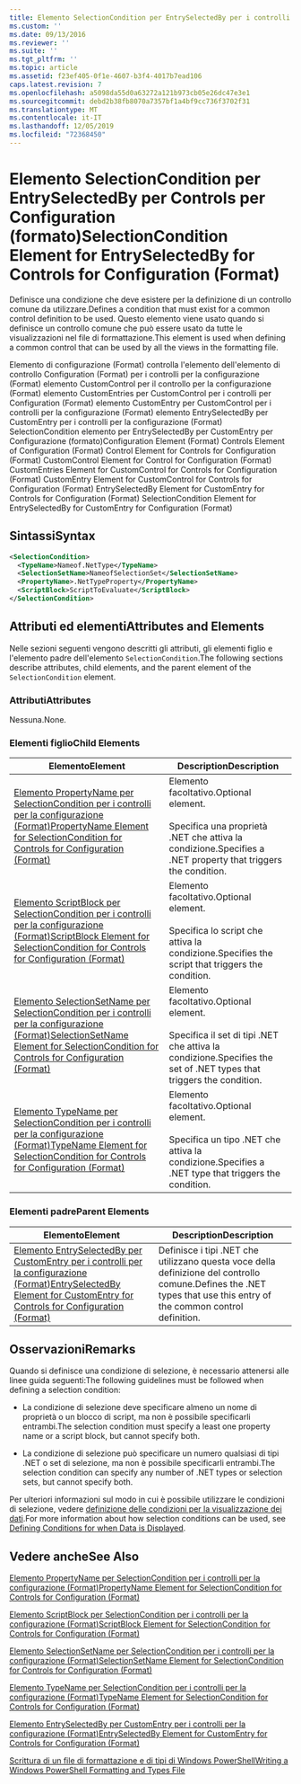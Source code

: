 ```yaml
---
title: Elemento SelectionCondition per EntrySelectedBy per i controlli per la configurazione (Format) | Microsoft Docs
ms.custom: ''
ms.date: 09/13/2016
ms.reviewer: ''
ms.suite: ''
ms.tgt_pltfrm: ''
ms.topic: article
ms.assetid: f23ef405-0f1e-4607-b3f4-4017b7ead106
caps.latest.revision: 7
ms.openlocfilehash: a5098da55d0a63272a121b973cb05e26dc47e3e1
ms.sourcegitcommit: debd2b38fb8070a7357bf1a4bf9cc736f3702f31
ms.translationtype: MT
ms.contentlocale: it-IT
ms.lasthandoff: 12/05/2019
ms.locfileid: "72368450"
---
```

# <a name="selectioncondition-element-for-entryselectedby-for-controls-for-configuration-format"></a><span data-ttu-id="0c669-102">Elemento SelectionCondition per EntrySelectedBy per Controls per Configuration (formato)</span><span class="sxs-lookup"><span data-stu-id="0c669-102">SelectionCondition Element for EntrySelectedBy for Controls for Configuration (Format)</span></span>

<span data-ttu-id="0c669-103">Definisce una condizione che deve esistere per la definizione di un controllo comune da utilizzare.</span><span class="sxs-lookup"><span data-stu-id="0c669-103">Defines a condition that must exist for a common control definition to be used.</span></span> <span data-ttu-id="0c669-104">Questo elemento viene usato quando si definisce un controllo comune che può essere usato da tutte le visualizzazioni nel file di formattazione.</span><span class="sxs-lookup"><span data-stu-id="0c669-104">This element is used when defining a common control that can be used by all the views in the formatting file.</span></span>

<span data-ttu-id="0c669-105">Elemento di configurazione (Format) controlla l'elemento dell'elemento di controllo Configuration (Format) per i controlli per la configurazione (Format) elemento CustomControl per il controllo per la configurazione (Format) elemento CustomEntries per CustomControl per i controlli per Configuration (Format) elemento CustomEntry per CustomControl per i controlli per la configurazione (Format) elemento EntrySelectedBy per CustomEntry per i controlli per la configurazione (Format) SelectionCondition elemento per EntrySelectedBy per CustomEntry per Configurazione (formato)</span><span class="sxs-lookup"><span data-stu-id="0c669-105">Configuration Element (Format) Controls Element of Configuration (Format) Control Element for Controls for Configuration (Format) CustomControl Element for Control for Configuration (Format) CustomEntries Element for CustomControl for Controls for Configuration (Format) CustomEntry Element for CustomControl for Controls for Configuration (Format) EntrySelectedBy Element for CustomEntry for Controls for Configuration (Format) SelectionCondition Element for EntrySelectedBy for CustomEntry for Configuration (Format)</span></span>

## <a name="syntax"></a><span data-ttu-id="0c669-106">Sintassi</span><span class="sxs-lookup"><span data-stu-id="0c669-106">Syntax</span></span>

```xml
<SelectionCondition>
  <TypeName>Nameof.NetType</TypeName>
  <SelectionSetName>NameofSelectionSet</SelectionSetName>
  <PropertyName>.NetTypeProperty</PropertyName>
  <ScriptBlock>ScriptToEvaluate</ScriptBlock>
</SelectionCondition>
```

## <a name="attributes-and-elements"></a><span data-ttu-id="0c669-107">Attributi ed elementi</span><span class="sxs-lookup"><span data-stu-id="0c669-107">Attributes and Elements</span></span>

<span data-ttu-id="0c669-108">Nelle sezioni seguenti vengono descritti gli attributi, gli elementi figlio e l'elemento padre dell'elemento `SelectionCondition`.</span><span class="sxs-lookup"><span data-stu-id="0c669-108">The following sections describe attributes, child elements, and the parent element of the `SelectionCondition` element.</span></span>

### <a name="attributes"></a><span data-ttu-id="0c669-109">Attributi</span><span class="sxs-lookup"><span data-stu-id="0c669-109">Attributes</span></span>

<span data-ttu-id="0c669-110">Nessuna.</span><span class="sxs-lookup"><span data-stu-id="0c669-110">None.</span></span>

### <a name="child-elements"></a><span data-ttu-id="0c669-111">Elementi figlio</span><span class="sxs-lookup"><span data-stu-id="0c669-111">Child Elements</span></span>

|<span data-ttu-id="0c669-112">Elemento</span><span class="sxs-lookup"><span data-stu-id="0c669-112">Element</span></span>|<span data-ttu-id="0c669-113">Description</span><span class="sxs-lookup"><span data-stu-id="0c669-113">Description</span></span>|
|-------------|-----------------|
|[<span data-ttu-id="0c669-114">Elemento PropertyName per SelectionCondition per i controlli per la configurazione (Format)</span><span class="sxs-lookup"><span data-stu-id="0c669-114">PropertyName Element for SelectionCondition for Controls for Configuration (Format)</span></span>](./propertyname-element-for-selectioncondition-for-controls-for-configuration-format.md)|<span data-ttu-id="0c669-115">Elemento facoltativo.</span><span class="sxs-lookup"><span data-stu-id="0c669-115">Optional element.</span></span><br /><br /> <span data-ttu-id="0c669-116">Specifica una proprietà .NET che attiva la condizione.</span><span class="sxs-lookup"><span data-stu-id="0c669-116">Specifies a .NET property that triggers the condition.</span></span>|
|[<span data-ttu-id="0c669-117">Elemento ScriptBlock per SelectionCondition per i controlli per la configurazione (Format)</span><span class="sxs-lookup"><span data-stu-id="0c669-117">ScriptBlock Element for SelectionCondition for Controls for Configuration (Format)</span></span>](./scriptblock-element-for-selectioncondition-for-controls-for-configuration-format.md)|<span data-ttu-id="0c669-118">Elemento facoltativo.</span><span class="sxs-lookup"><span data-stu-id="0c669-118">Optional element.</span></span><br /><br /> <span data-ttu-id="0c669-119">Specifica lo script che attiva la condizione.</span><span class="sxs-lookup"><span data-stu-id="0c669-119">Specifies the script that triggers the condition.</span></span>|
|[<span data-ttu-id="0c669-120">Elemento SelectionSetName per SelectionCondition per i controlli per la configurazione (Format)</span><span class="sxs-lookup"><span data-stu-id="0c669-120">SelectionSetName Element for SelectionCondition for Controls for Configuration (Format)</span></span>](./selectionsetname-element-for-selectioncondition-for-controls-for-configuration-format.md)|<span data-ttu-id="0c669-121">Elemento facoltativo.</span><span class="sxs-lookup"><span data-stu-id="0c669-121">Optional element.</span></span><br /><br /> <span data-ttu-id="0c669-122">Specifica il set di tipi .NET che attiva la condizione.</span><span class="sxs-lookup"><span data-stu-id="0c669-122">Specifies the set of .NET types that triggers the condition.</span></span>|
|[<span data-ttu-id="0c669-123">Elemento TypeName per SelectionCondition per i controlli per la configurazione (Format)</span><span class="sxs-lookup"><span data-stu-id="0c669-123">TypeName Element for SelectionCondition for Controls for Configuration (Format)</span></span>](./typename-element-for-selectioncondition-for-controls-for-configuration-format.md)|<span data-ttu-id="0c669-124">Elemento facoltativo.</span><span class="sxs-lookup"><span data-stu-id="0c669-124">Optional element.</span></span><br /><br /> <span data-ttu-id="0c669-125">Specifica un tipo .NET che attiva la condizione.</span><span class="sxs-lookup"><span data-stu-id="0c669-125">Specifies a .NET type that triggers the condition.</span></span>|

### <a name="parent-elements"></a><span data-ttu-id="0c669-126">Elementi padre</span><span class="sxs-lookup"><span data-stu-id="0c669-126">Parent Elements</span></span>

|<span data-ttu-id="0c669-127">Elemento</span><span class="sxs-lookup"><span data-stu-id="0c669-127">Element</span></span>|<span data-ttu-id="0c669-128">Description</span><span class="sxs-lookup"><span data-stu-id="0c669-128">Description</span></span>|
|-------------|-----------------|
|[<span data-ttu-id="0c669-129">Elemento EntrySelectedBy per CustomEntry per i controlli per la configurazione (Format)</span><span class="sxs-lookup"><span data-stu-id="0c669-129">EntrySelectedBy Element for CustomEntry for Controls for Configuration (Format)</span></span>](./entryselectedby-element-for-customentry-for-controls-for-configuration-format.md)|<span data-ttu-id="0c669-130">Definisce i tipi .NET che utilizzano questa voce della definizione del controllo comune.</span><span class="sxs-lookup"><span data-stu-id="0c669-130">Defines the .NET types that use this entry of the common control definition.</span></span>|

## <a name="remarks"></a><span data-ttu-id="0c669-131">Osservazioni</span><span class="sxs-lookup"><span data-stu-id="0c669-131">Remarks</span></span>

<span data-ttu-id="0c669-132">Quando si definisce una condizione di selezione, è necessario attenersi alle linee guida seguenti:</span><span class="sxs-lookup"><span data-stu-id="0c669-132">The following guidelines must be followed when defining a selection condition:</span></span>

- <span data-ttu-id="0c669-133">La condizione di selezione deve specificare almeno un nome di proprietà o un blocco di script, ma non è possibile specificarli entrambi.</span><span class="sxs-lookup"><span data-stu-id="0c669-133">The selection condition must specify a least one property name or a script block, but cannot specify both.</span></span>

- <span data-ttu-id="0c669-134">La condizione di selezione può specificare un numero qualsiasi di tipi .NET o set di selezione, ma non è possibile specificarli entrambi.</span><span class="sxs-lookup"><span data-stu-id="0c669-134">The selection condition can specify any number of .NET types or selection sets, but cannot specify both.</span></span>

<span data-ttu-id="0c669-135">Per ulteriori informazioni sul modo in cui è possibile utilizzare le condizioni di selezione, vedere [definizione delle condizioni per la visualizzazione dei dati](./defining-conditions-for-displaying-data.md).</span><span class="sxs-lookup"><span data-stu-id="0c669-135">For more information about how selection conditions can be used, see [Defining Conditions for when Data is Displayed](./defining-conditions-for-displaying-data.md).</span></span>

## <a name="see-also"></a><span data-ttu-id="0c669-136">Vedere anche</span><span class="sxs-lookup"><span data-stu-id="0c669-136">See Also</span></span>

[<span data-ttu-id="0c669-137">Elemento PropertyName per SelectionCondition per i controlli per la configurazione (Format)</span><span class="sxs-lookup"><span data-stu-id="0c669-137">PropertyName Element for SelectionCondition for Controls for Configuration (Format)</span></span>](./propertyname-element-for-selectioncondition-for-controls-for-configuration-format.md)

[<span data-ttu-id="0c669-138">Elemento ScriptBlock per SelectionCondition per i controlli per la configurazione (Format)</span><span class="sxs-lookup"><span data-stu-id="0c669-138">ScriptBlock Element for SelectionCondition for Controls for Configuration (Format)</span></span>](./scriptblock-element-for-selectioncondition-for-controls-for-configuration-format.md)

[<span data-ttu-id="0c669-139">Elemento SelectionSetName per SelectionCondition per i controlli per la configurazione (Format)</span><span class="sxs-lookup"><span data-stu-id="0c669-139">SelectionSetName Element for SelectionCondition for Controls for Configuration (Format)</span></span>](./selectionsetname-element-for-selectioncondition-for-controls-for-configuration-format.md)

[<span data-ttu-id="0c669-140">Elemento TypeName per SelectionCondition per i controlli per la configurazione (Format)</span><span class="sxs-lookup"><span data-stu-id="0c669-140">TypeName Element for SelectionCondition for Controls for Configuration (Format)</span></span>](./typename-element-for-selectioncondition-for-controls-for-configuration-format.md)

[<span data-ttu-id="0c669-141">Elemento EntrySelectedBy per CustomEntry per i controlli per la configurazione (Format)</span><span class="sxs-lookup"><span data-stu-id="0c669-141">EntrySelectedBy Element for CustomEntry for Controls for Configuration (Format)</span></span>](./entryselectedby-element-for-customentry-for-controls-for-configuration-format.md)

[<span data-ttu-id="0c669-142">Scrittura di un file di formattazione e di tipi di Windows PowerShell</span><span class="sxs-lookup"><span data-stu-id="0c669-142">Writing a Windows PowerShell Formatting and Types File</span></span>](./writing-a-powershell-formatting-file.md)
